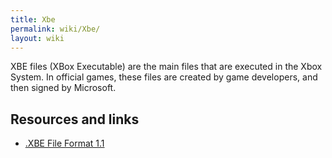 ```yaml
---
title: Xbe
permalink: wiki/Xbe/
layout: wiki
---
```


XBE files (XBox Executable) are the main files that are executed in the
Xbox System. In official games, these files are created by game
developers, and then signed by Microsoft.

Resources and links
-------------------

-   [.XBE File Format 1.1](http://www.caustik.com/cxbx/download/xbe.htm)

